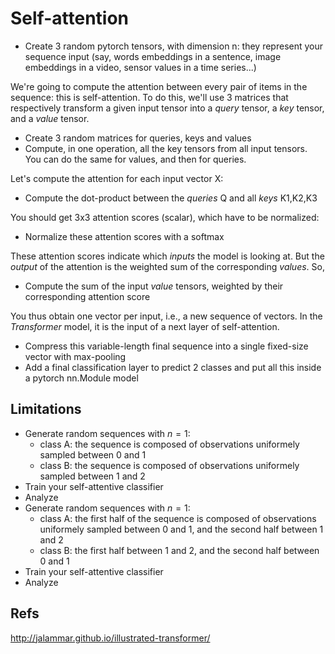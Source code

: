 
# Self-attention

- Create 3 random pytorch tensors, with dimension n: they represent your sequence input (say, words embeddings in a sentence, image embeddings in a video, sensor values in a time series...)

We're going to compute the attention between every pair of items in the sequence: this is self-attention.
To do this, we'll use 3 matrices that respectively transform a given input tensor into a *query* tensor, a *key* tensor, and a *value* tensor.

- Create 3 random matrices for queries, keys and values
- Compute, in one operation, all the key tensors from all input tensors. You can do the same for values, and then for queries.

Let's compute the attention for each input vector X:

- Compute the dot-product between the *queries* Q and all *keys* K1,K2,K3

You should get 3x3 attention scores (scalar), which have to be normalized:

- Normalize these attention scores with a softmax

These attention scores indicate which *inputs* the model is looking at.
But the *output* of the attention is the weighted sum of the corresponding *values*. So,

- Compute the sum of the input *value* tensors, weighted by their corresponding attention score

You thus obtain one vector per input, i.e., a new sequence of vectors. 
In the *Transformer* model, it is the input of a next layer of self-attention.

- Compress this variable-length final sequence into a single fixed-size vector with max-pooling
- Add a final classification layer to predict 2 classes and put all this inside a pytorch nn.Module model

## Limitations

- Generate random sequences with $n=1$:
    - class A: the sequence is composed of observations uniformely sampled between 0 and 1
    - class B: the sequence is composed of observations uniformely sampled between 1 and 2
- Train your self-attentive classifier
- Analyze
- Generate random sequences with $n=1$:
    - class A: the first half of the sequence is composed of observations uniformely sampled between 0 and 1, and the second half between 1 and 2
    - class B: the first half between 1 and 2, and the second half between 0 and 1
- Train your self-attentive classifier
- Analyze

## Refs

http://jalammar.github.io/illustrated-transformer/

